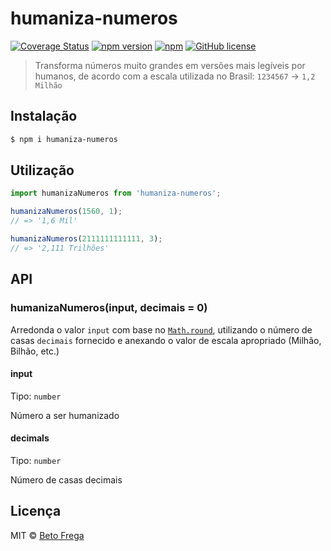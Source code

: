 # humaniza-numeros


[![Coverage Status](https://coveralls.io/repos/github/robertofrega/humaniza-numeros/badge.svg?branch=master)](https://coveralls.io/github/robertofrega/humaniza-numeros?branch=master)
[![npm version](https://badge.fury.io/js/humaniza-numeros.svg)](https://badge.fury.io/js/humaniza-numeros)
[![npm](https://img.shields.io/npm/dt/humaniza-numeros.svg)](https://www.npmjs.com/package/humaniza-numeros)
[![GitHub license](https://img.shields.io/github/license/robertofrega/humaniza-numeros.svg)]()

> Transforma números muito grandes em versões mais legíveis por humanos, de acordo com a escala utilizada no Brasil: `1234567` → `1,2 Milhão`

## Instalação
```sh
$ npm i humaniza-numeros
```

## Utilização

```javascript
import humanizaNumeros from 'humaniza-numeros';

humanizaNumeros(1560, 1);
// => '1,6 Mil'

humanizaNumeros(2111111111111, 3);
// => '2,111 Trilhões'
```

## API

### humanizaNumeros(input, decimais = 0)
Arredonda o valor `input` com base no [`Math.round`](https://developer.mozilla.org/en-US/docs/Web/JavaScript/Reference/Global_Objects/Math/round), utilizando o número de casas `decimais` fornecido e anexando o valor de escala apropriado (Milhão, Bilhão, etc.)

#### input

Tipo: `number`

Número a ser humanizado 

#### decimals

Tipo: `number`

Número de casas decimais


## Licença

MIT © [Beto Frega](https://github.com/robertofrega)
